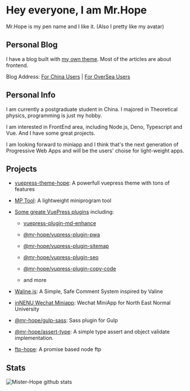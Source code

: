 # Hey everyone, I am Mr.Hope

<!--## Attention, if your are receiving spam messages with links pointing to my GitHub, please believe that's not posted by me. Someone is faking me to do that which is tring to raise some hatred for me. And for details, please see [discussion](https://github.com/vuepress-theme-hope/vuepress-theme-hope/discussions/786), thanks❤!

## 注意，如果您收到带有指向我的 GitHub 链接的垃圾邮件或评论，请相信那不是我发的。 有人假装我发那些消息想要让您仇视我。 关于事件的具体详情，请见 [讨论](https://github.com/vuepress-theme-hope/vuepress-theme-hope/discussions/786)，谢谢❤！-->

Mr.Hope is my pen name and I like it. (Also I pretty like my avatar)

## Personal Blog

I have a blog built with [my own theme](https://vuepress-theme-hope.github.io). Most of the articles are about frontend.

Blog Address: [For China Users](https://mrhope.site) | [For OverSea Users](https://mister-hope.github.io)

## Personal Info

I am currently a postgraduate student in China. I majored in Theoretical physics, programming is just my hobby.

I am interested in FrontEnd area, including Node.js, Deno, Typescript and Vue. And I have some great projects.

I am looking forward to miniapp and I think that's the next generation of Progressive Web Apps and will be the users' choise for light-weight apps.

## Projects

- [vuepress-theme-hope](https://vuepress-theme-hope.github.io): A powerfull vuepress theme with tons of features

- [MP Tool](https://miniapp-tool.github.io): A lightweight miniprogram tool

- [Some greate VuePress plugins](https://vuepress-theme-hope.github.io/guide/#%F0%9F%A7%A9build-in-plugins) including:
  - [vuepress-plugin-md-enhance](https://vuepress-theme-hope.github.io/md-enhance/)
  
  - [@mr-hope/vupress-plugin-pwa](https://vuepress-theme-hope.github.io/pwa/)
  
  - [@mr-hope/vupress-plugin-sitemap](https://vuepress-theme-hope.github.io/sitemap/)
  
  - [@mr-hope/vupress-plugin-seo](https://vuepress-theme-hope.github.io/seo/)
  
  - [@mr-hope/vupress-plugin-copy-code](https://vuepress-theme-hope.github.io/copy-code/)

  - and more

- [Waline.js](https://waline.js.org): A Simple, Safe Comment System inspired by Valine

- [inNENU Wechat Miniapp](https://github.com/Hope-Studio/inNENU-miniapp): Wechat MiniApp for North East Normal University

- [@mr-hope/gulp-sass](https://github.com/Mister-Hope/gulp-sass): Sass plugin for Gulp

- [@mr-hope/assert-type](https://github.com/Mister-Hope/assert-type): A simple type assert and object validate implementation.

- [ftp-hope](https://github.com/Mister-Hope/ftp-hope): A promise based node ftp

## Stats

![Mister-Hope github stats](https://github-readme-stats.vercel.app/api?username=mister-hope)

